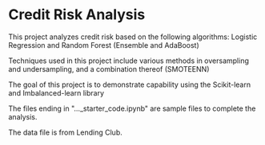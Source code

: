 # Credit Risk Analysis

This project analyzes credit risk based on the following algorithms: Logistic Regression and Random Forest (Ensemble and AdaBoost)

Techniques used in this project include various methods in oversampling and undersampling, and a combination thereof (SMOTEENN)

The goal of this project is to demonstrate capability using the Scikit-learn and Imbalanced-learn library

The files ending in "..._starter_code.ipynb" are sample files to complete the analysis.

The data file is from Lending Club.